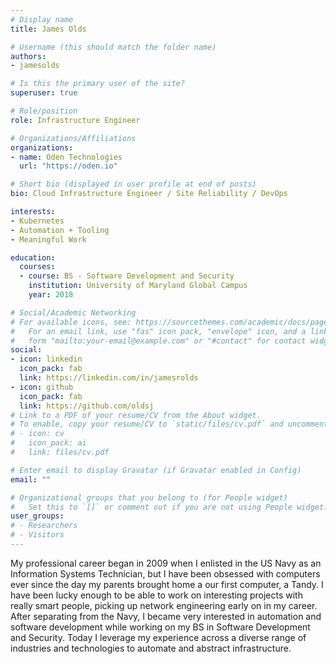 ```yaml
---
# Display name
title: James Olds

# Username (this should match the folder name)
authors:
- jamesolds

# Is this the primary user of the site?
superuser: true

# Role/position
role: Infrastructure Engineer

# Organizations/Affiliations
organizations:
- name: Oden Technologies
  url: "https://oden.io"

# Short bio (displayed in user profile at end of posts)
bio: Cloud Infrastructure Engineer / Site Reliability / DevOps

interests:
- Kubernetes
- Automation + Tooling
- Meaningful Work

education:
  courses:
  - course: BS - Software Development and Security
    institution: University of Maryland Global Campus
    year: 2018

# Social/Academic Networking
# For available icons, see: https://sourcethemes.com/academic/docs/page-builder/#icons
#   For an email link, use "fas" icon pack, "envelope" icon, and a link in the
#   form "mailto:your-email@example.com" or "#contact" for contact widget.
social:
- icon: linkedin
  icon_pack: fab
  link: https://linkedin.com/in/jamesrolds
- icon: github
  icon_pack: fab
  link: https://github.com/oldsj
# Link to a PDF of your resume/CV from the About widget.
# To enable, copy your resume/CV to `static/files/cv.pdf` and uncomment the lines below.
# - icon: cv
#   icon_pack: ai
#   link: files/cv.pdf

# Enter email to display Gravatar (if Gravatar enabled in Config)
email: ""

# Organizational groups that you belong to (for People widget)
#   Set this to `[]` or comment out if you are not using People widget.
user_groups:
# - Researchers
# - Visitors
---
```


My professional career began in 2009 when I enlisted in the US Navy as an Information Systems Technician, but I have been obsessed with computers ever since the day my parents brought home a our first computer, a Tandy. I have been lucky enough to be able to work on interesting projects with really smart people, picking up network engineering early on in my career. After separating from the Navy, I became very interested in automation and software development while working on my BS in Software Development and Security. Today I leverage my experience across a diverse range of industries and technologies to automate and abstract infrastructure.
